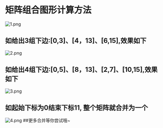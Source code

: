 # 矩阵组合图形计算方法
![1.png](https://jsunc.oss-cn-shanghai.aliyuncs.com/github/1.png)
## 如给出3组下边:[0,3]、[4，13]、[6,15],效果如下
![2.png](https://jsunc.oss-cn-shanghai.aliyuncs.com/github/2.png)
## 如给出4组下边:[0,5]、[8，13]、[2,7]、[10,15],效果如下
![3.png](https://jsunc.oss-cn-shanghai.aliyuncs.com/github/3.png)
## 如起始下标为0结束下标11, 整个矩阵就合并为一个
![4.png](https://jsunc.oss-cn-shanghai.aliyuncs.com/github/4.png)
##更多合并等你尝试哦~